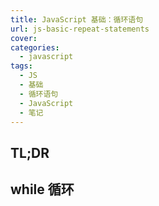 ```yaml
---
title: JavaScript 基础：循环语句
url: js-basic-repeat-statements
cover:
categories:
  - javascript
tags:
  - JS
  - 基础
  - 循环语句
  - JavaScript
  - 笔记
---
```


## TL;DR

## while 循环
